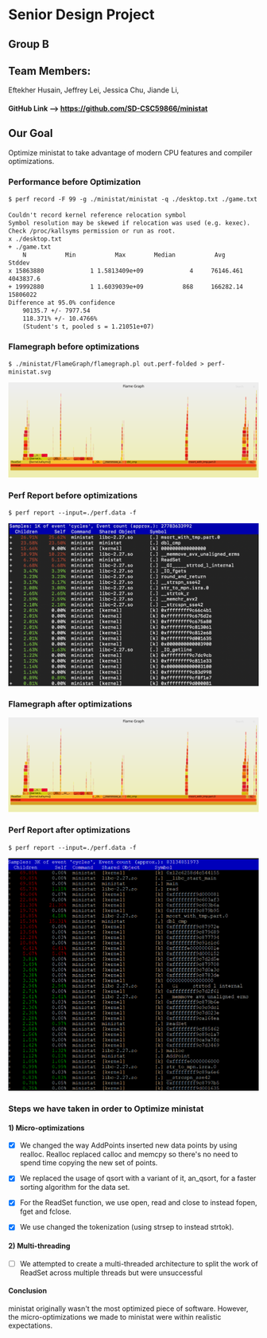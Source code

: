 # Senior Design Project

## Group B

## Team Members: 
Eftekher Husain, 
Jeffrey Lei, 
Jessica Chu, 
Jiande Li, 

#### GitHub Link --> https://github.com/SD-CSC59866/ministat


## Our Goal

Optimize ministat to take advantage of modern CPU features and compiler optimizations.


### Performance before Optimization

	$ perf record -F 99 -g ./ministat/ministat -q ./desktop.txt ./game.txt
	
	Couldn't record kernel reference relocation symbol
	Symbol resolution may be skewed if relocation was used (e.g. kexec).
	Check /proc/kallsyms permission or run as root.
	x ./desktop.txt
	+ ./game.txt
	    N           Min           Max        Median           Avg        Stddev
	x 15863880             1 1.5813409e+09             4     76146.461     4043837.6
	+ 19992880             1 1.6039039e+09           868     166282.14      15806022
	Difference at 95.0% confidence
		90135.7 +/- 7977.54
		118.371% +/- 10.4766%
		(Student's t, pooled s = 1.21051e+07)


### Flamegraph before optimizations

	$ ./ministat/FlameGraph/flamegraph.pl out.perf-folded > perf-ministat.svg

![](Images/perf-ministat-before.svg)


### Perf Report before optimizations

	$ perf report --input=./perf.data -f


![](Images/perf-report-before.png)



### Flamegraph after optimizations

![](Images/perf-ministat-before.svg)


### Perf Report after optimizations

	$ perf report --input=./perf.data -f


![](Images/perf-report.png)



### Steps we have taken in order to Optimize ministat


#### 1) Micro-optimizations

- [x] We changed the way AddPoints inserted new data points by using realloc. Realloc replaced calloc and memcpy so there's no need to spend time copying the new set of points.

- [x] We replaced the usage of qsort with a variant of it, an_qsort, for a faster sorting algorithm for the data set.

- [x] For the ReadSet function, we use open, read and close to instead fopen, fget and fclose.

- [x] We use changed the tokenization (using strsep to instead strtok).

#### 2) Multi-threading

- [ ] We attempted to create a multi-threaded architecture to split the work of ReadSet across multiple threads but were unsuccessful

#### Conclusion

 ministat originally wasn't the most optimized piece of software. However, the micro-optimizations we made to ministat were within realistic expectations. 
